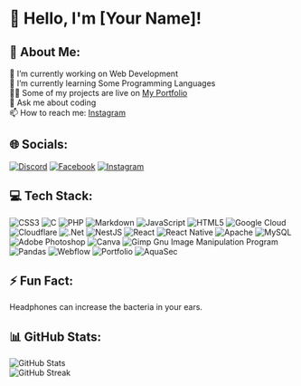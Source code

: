 # 👋 Hello, I'm [Your Name]!

## 💫 About Me:
🔭 I’m currently working on Web Development<br>
🌱 I’m currently learning Some Programming Languages<br>
👨‍💻 Some of my projects are live on [My Portfolio](https://faizandeveloper.my.to/)<br>
💬 Ask me about coding<br>
📫 How to reach me: [Instagram](https://www.instagram.com/pakistani.programmers/)

## 🌐 Socials:
[![Discord](https://img.shields.io/badge/Discord-%237289DA.svg?logo=discord&logoColor=white)](https://discord.gg/https://discord.com/invite/hBhgqj4Sqp) [![Facebook](https://img.shields.io/badge/Facebook-%231877F2.svg?logo=Facebook&logoColor=white)](https://facebook.com/faizan8208) [![Instagram](https://img.shields.io/badge/Instagram-%23E4405F.svg?logo=Instagram&logoColor=white)](https://instagram.com/pakistani.programmers)

## 💻 Tech Stack:
![CSS3](https://img.shields.io/badge/css3-%231572B6.svg?style=for-the-badge&logo=css3&logoColor=white) ![C](https://img.shields.io/badge/c-%2300599C.svg?style=for-the-badge&logo=c&logoColor=white) ![PHP](https://img.shields.io/badge/php-%23777BB4.svg?style=for-the-badge&logo=php&logoColor=white) ![Markdown](https://img.shields.io/badge/markdown-%23000000.svg?style=for-the-badge&logo=markdown&logoColor=white) ![JavaScript](https://img.shields.io/badge/javascript-%23323330.svg?style=for-the-badge&logo=javascript&logoColor=%23F7DF1E) ![HTML5](https://img.shields.io/badge/html5-%23E34F26.svg?style=for-the-badge&logo=html5&logoColor=white) ![Google Cloud](https://img.shields.io/badge/Google%20Cloud-%234285F4.svg?style=for-the-badge&logo=google-cloud&logoColor=white) ![Cloudflare](https://img.shields.io/badge/Cloudflare-F38020?style=for-the-badge&logo=Cloudflare&logoColor=white) ![.Net](https://img.shields.io/badge/.NET-5C2D91?style=for-the-badge&logo=.net&logoColor=white) ![NestJS](https://img.shields.io/badge/nestjs-%23E0234E.svg?style=for-the-badge&logo=nestjs&logoColor=white) ![React](https://img.shields.io/badge/react-%2320232a.svg?style=for-the-badge&logo=react&logoColor=%2361DAFB) ![React Native](https://img.shields.io/badge/react_native-%2320232a.svg?style=for-the-badge&logo=react&logoColor=%2361DAFB) ![Apache](https://img.shields.io/badge/apache-%23D42029.svg?style=for-the-badge&logo=apache&logoColor=white) ![MySQL](https://img.shields.io/badge/mysql-%2300f.svg?style=for-the-badge&logo=mysql&logoColor=white) ![Adobe Photoshop](https://img.shields.io/badge/adobephotoshop-%2331A8FF.svg?style=for-the-badge&logo=adobephotoshop&logoColor=white) ![Canva](https://img.shields.io/badge/Canva-%2300C4CC.svg?style=for-the-badge&logo=Canva&logoColor=white) ![Gimp Gnu Image Manipulation Program](https://img.shields.io/badge/Gimp-657D8B?style=for-the-badge&logo=gimp&logoColor=FFFFFF) ![Pandas](https://img.shields.io/badge/pandas-%23150458.svg?style=for-the-badge&logo=pandas&logoColor=white) ![Webflow](https://img.shields.io/badge/Webflow-4353FF?style=for-the-badge&logo=webflow&logoColor=white) ![Portfolio](https://img.shields.io/badge/Portfolio-%23000000.svg?style=for-the-badge&logo=firefox&logoColor=#FF7139) ![AquaSec](https://img.shields.io/badge/aqua-%231904DA.svg?style=for-the-badge&logo=aqua&logoColor=#0018A8)

## ⚡ Fun Fact:
Headphones can increase the bacteria in your ears.

## 📊 GitHub Stats:
![GitHub Stats](https://github-readme-stats.vercel.app/api?username=faizankam&theme=react&hide_border=false&include_all_commits=false&count_private=false)<br/>
![GitHub Streak](https://github-readme-streak-stats.herokuapp.com/?user=faizankam&theme=react&hide_border=false)
